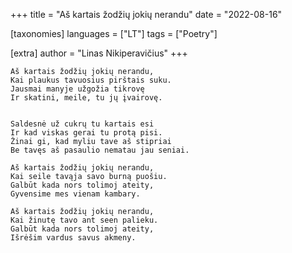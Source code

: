 +++
title = "Aš kartais žodžių jokių nerandu"
date = "2022-08-16"

[taxonomies]
languages = ["LT"]
tags = ["Poetry"]

[extra]
author = "Linas Nikiperavičius"
+++
```
Aš kartais žodžių jokių nerandu,
Kai plaukus tavuosius pirštais suku.
Jausmai manyje užgožia tikrovę
Ir skatini, meile, tu jų įvairovę.
```
<!-- more -->
```

Saldesnė už cukrų tu kartais esi
Ir kad viskas gerai tu protą pisi.
Žinai gi, kad myliu tave aš stipriai
Be tavęs aš pasaulio nematau jau seniai.

Aš kartais žodžių jokių nerandu,
Kai seile tavąja savo burną puošiu.
Galbūt kada nors tolimoj ateity,
Gyvensime mes vienam kambary.

Aš kartais žodžių jokių nerandu,
Kai žinutę tavo ant seen palieku.
Galbūt kada nors tolimoj ateity,
Išrėšim vardus savus akmeny.
```
